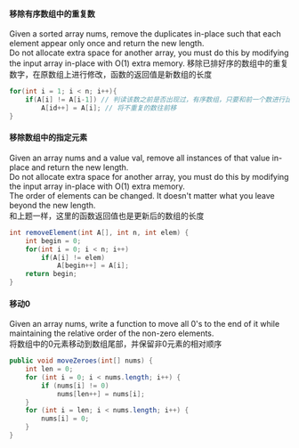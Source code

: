 #### 移除有序数组中的重复数
Given a sorted array nums, remove the duplicates in-place such that each element appear only once and return the new length.  
Do not allocate extra space for another array, you must do this by modifying the input array in-place with O(1) extra memory.
移除已排好序的数组中的重复数字，在原数组上进行修改，函数的返回值是新数组的长度

```java
for(int i = 1; i < n; i++){
    if(A[i] != A[i-1]) // 判读该数之前是否出现过，有序数组，只要和前一个数进行比较就可以了
        A[id++] = A[i]; // 将不重复的数往前移
}
```
#### 移除数组中的指定元素
Given an array nums and a value val, remove all instances of that value in-place and return the new length.  
Do not allocate extra space for another array, you must do this by modifying the input array in-place with O(1) extra memory.  
The order of elements can be changed. It doesn't matter what you leave beyond the new length.  
和上题一样，这里的函数返回值也是更新后的数组的长度
```java
int removeElement(int A[], int n, int elem) {
    int begin = 0;
    for(int i = 0; i < n; i++) 
        if(A[i] != elem) 
            A[begin++] = A[i];
    return begin;
}
```

#### 移动0
Given an array nums, write a function to move all 0's to the end of it while maintaining the relative order of the non-zero elements.  
将数组中的0元素移动到数组尾部，并保留非0元素的相对顺序
```java
public void moveZeroes(int[] nums) {
    int len = 0;
    for (int i = 0; i < nums.length; i++) {
        if (nums[i] != 0)
            nums[len++] = nums[i];
    }
    for (int i = len; i < nums.length; i++) {
        nums[i] = 0;
    }
}
```
